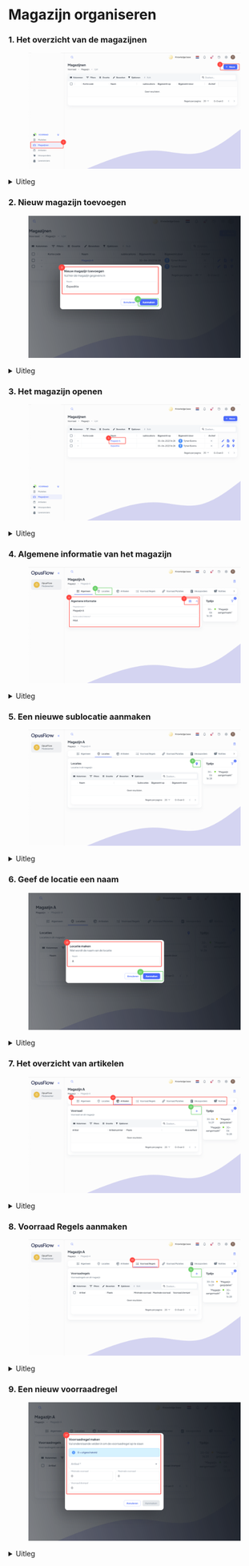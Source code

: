 # Magazijn organiseren

### 1. Het overzicht van de magazijnen

<figure><img src="../../.gitbook/assets/1.svg" alt=""><figcaption></figcaption></figure>

<details>

<summary>Uitleg </summary>

1. Ga naar de menubalk, navigeer naar "Voorraad"  en druk op "Magazijnen".
2. Druk op "+ Nieuw" om een nieuw magazijn aan te maken.

</details>

### 2. Nieuw magazijn toevoegen

<figure><img src="../../.gitbook/assets/2 (7).svg" alt=""><figcaption></figcaption></figure>

<details>

<summary>Uitleg</summary>

3. Geef het nieuw magazijn een naam.
4. Druk op "Aanmaken" om het nieuwe magazijn aan te maken.

</details>

### 3. Het magazijn openen

<figure><img src="../../.gitbook/assets/3 (5).svg" alt=""><figcaption></figcaption></figure>

<details>

<summary>Uitleg</summary>

5. Druk op de naam van het magazijn om het magazijn te openen.

</details>

### 4. Algemene informatie van het magazijn

<figure><img src="../../.gitbook/assets/4.svg" alt=""><figcaption></figcaption></figure>

<details>

<summary>Uitleg</summary>

6. Hier zie je de algemene informatie van het magazijn, je kunt hier de magazijnnaam en de korte code van het magazijn aanpassen.
7. Sla de wijzigingen op.
8. Druk op "Locaties" om de (sub)locaties te beheren.

</details>

### 5. Een nieuwe sublocatie aanmaken

<figure><img src="../../.gitbook/assets/5 (16).svg" alt=""><figcaption></figcaption></figure>

<details>

<summary>Uitleg</summary>

9. Druk op de aanmaak knop om een nieuwe locatie aan te maken.

</details>

### 6. Geef de locatie een naam

<figure><img src="../../.gitbook/assets/6 (1).svg" alt=""><figcaption></figcaption></figure>

<details>

<summary>Uitleg</summary>

10. Geef de locatie een naam.
11. Druk op "Aanmaken" om het nieuwe magazijn aan te maken.

</details>

### 7. Het overzicht van artikelen

<figure><img src="../../.gitbook/assets/7 (3).svg" alt=""><figcaption></figcaption></figure>

<details>

<summary>Uitleg</summary>

12. In dit menu kun je de verschillende overzichten en beheermogelijkheden openen van het geopende magazijn.
13. Onder de tab "Artikelen" zie je de voorraad per artikel in dat zich in het magazijn bevindt.
14. Door op "+" te drukken kun je een nieuw mutatie aanmaken. Hiermee kun je inkomende mutatie, uitgaande mutatie of een correctie registeren. Lees meer in het volgende artikel [mutaties-aanmaken-van-bom-tot-uitvoering.md](mutaties-aanmaken-van-bom-tot-uitvoering.md "mention").

</details>

### 8. Voorraad Regels aanmaken

<figure><img src="../../.gitbook/assets/8 (2).svg" alt=""><figcaption></figcaption></figure>

<details>

<summary>Uitleg</summary>

15. Druk op "Voorraad Regels" om het overzicht van voorraad regels te openen.
16. Druk op "+" om een nieuw voorraad regel aan te maken.

</details>

### 9. Een nieuw voorraadregel

<figure><img src="../../.gitbook/assets/9 (1).svg" alt=""><figcaption></figcaption></figure>

<details>

<summary>Uitleg</summary>

17. Geef aan om welk artikel het gaat.&#x20;
    * **Minimale voorraad:** Dit is de minimale voorraad welke je van dit artikel altijd in het magazijn wilt hebben liggen.
    * **Maximale voorraad:** Dit is de maximale voorraad welke je van dit artikel in het magazijn wilt hebben liggen.
    * **Voorraad drempel:** Dit is de drempelwaarde waarbij je wil dat er actie ondernomen wordt. Zoals het bestellen van nieuwe artikelen.&#x20;



</details>

